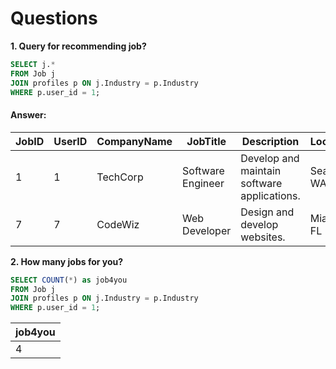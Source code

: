 # Questions 
**1. Query for recommending job?**

````sql
SELECT j.*
FROM Job j
JOIN profiles p ON j.Industry = p.Industry
WHERE p.user_id = 1;
````

#### Answer:
| JobID 	| UserID 	| CompanyName 	| JobTitle          	| Description                                 	| Location    	| PostingDate         	| Industry   	|
|-------	|--------	|-------------	|-------------------	|---------------------------------------------	|-------------	|---------------------	|------------	|
| 1     	| 1      	| TechCorp    	| Software Engineer 	| Develop and maintain software applications. 	| Seattle, WA 	| 2024-06-18 00:00:00 	| Technology 	|
| 7     	| 7      	| CodeWiz     	| Web Developer     	| Design and develop websites.                	| Miami, FL   	| 2024-05-20 00:00:00 	| Technology 	|

**2. How many jobs for you?**

````sql
SELECT COUNT(*) as job4you
FROM Job j
JOIN profiles p ON j.Industry = p.Industry
WHERE p.user_id = 1;
````
| job4you 	|
|-----------|
| 4     	  |
